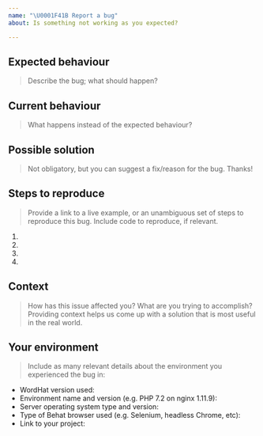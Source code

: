 ```yaml
---
name: "\U0001F41B Report a bug"
about: Is something not working as you expected?

---
```


## Expected behaviour
> Describe the bug; what should happen?

## Current behaviour
> What happens instead of the expected behaviour?

## Possible solution
> Not obligatory, but you can suggest a fix/reason for the bug. Thanks!

## Steps to reproduce
> Provide a link to a live example, or an unambiguous set of steps to reproduce this bug. Include code to reproduce, if relevant.
1.
2.
3.
4.

## Context
> How has this issue affected you? What are you trying to accomplish? Providing context helps us come up with a solution that is most useful in the real world.

## Your environment
> Include as many relevant details about the environment you experienced the bug in:

* WordHat version used:
* Environment name and version (e.g. PHP 7.2 on nginx 1.11.9):
* Server operating system type and version:
* Type of Behat browser used (e.g. Selenium, headless Chrome, etc):
* Link to your project:
